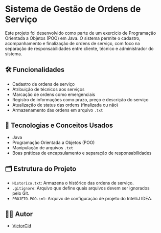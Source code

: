 # Sistema de Gestão de Ordens de Serviço

Este projeto foi desenvolvido como parte de um exercício de Programação Orientada a Objetos (POO) em Java. O sistema permite o cadastro, acompanhamento e finalização de ordens de serviço, com foco na separação de responsabilidades entre cliente, técnico e administrador do sistema.

## 🛠️ Funcionalidades

- Cadastro de ordens de serviço
- Atribuição de técnicos aos serviços
- Marcação de ordens como emergenciais
- Registro de informações como prazo, preço e descrição do serviço
- Atualização de status das ordens (finalizada ou não)
- Armazenamento das ordens em arquivo `.txt`
  
## 🧪 Tecnologias e Conceitos Usados

- Java
- Programação Orientada a Objetos (POO)
- Manipulação de arquivos `.txt`
- Boas práticas de encapsulamento e separação de responsabilidades

## 🗂️ Estrutura do Projeto

- `Historico.txt`: Armazena o histórico das ordens de serviço.
- `.gitignore`: Arquivo que define quais arquivos devem ser ignorados pelo Git.
- `PROJETO-POO.iml`: Arquivo de configuração de projeto do IntelliJ IDEA.

## 👨‍💻 Autor

- [VictorCld](https://github.com/VictorCld)
